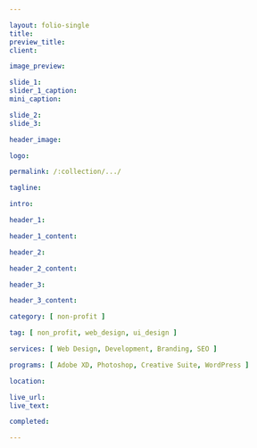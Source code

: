 ```yaml
---

layout: folio-single
title: 
preview_title: 
client:

image_preview: 

slide_1: 
slider_1_caption: 
mini_caption: 

slide_2: 
slide_3: 

header_image: 

logo: 

permalink: /:collection/.../

tagline: 

intro: 

header_1: 

header_1_content: 

header_2: 

header_2_content: 

header_3: 

header_3_content: 

category: [ non-profit ]

tag: [ non_profit, web_design, ui_design ]

services: [ Web Design, Development, Branding, SEO ]

programs: [ Adobe XD, Photoshop, Creative Suite, WordPress ]

location: 

live_url: 
live_text: 

completed: 

---
```


